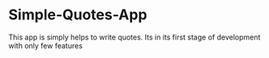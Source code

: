 # Simple-Quotes-App
This app is simply helps to write quotes. Its in its first stage of development with only few features
